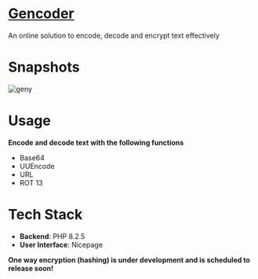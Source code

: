 # [Gencoder](gencode.rf.gd)
An online solution to encode, decode and encrypt text effectively

# Snapshots

![geny](https://user-images.githubusercontent.com/68228966/234943228-67ad7646-2674-4dbb-89c3-81347fdf3b55.PNG)

# Usage

**Encode and decode text with the following functions**

* Base64
* UUEncode
* URL
* ROT 13

# Tech Stack
* **Backend**: PHP 8.2.5
* **User Interface**: Nicepage

**One way encryption (hashing) is under development and is scheduled to release soon!**
